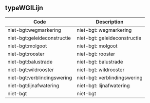 ## typeWGILijn				
				
|	Code	|	Description	|
|	---	|	---	|
|	niet-bgt:wegmarkering	|	niet-bgt: wegmarkering	|
|	niet-bgt:geleideconstructie	|	niet-bgt: geleideconstructie	|
|	niet-bgt:molgoot	|	niet-bgt: molgoot	|
|	niet-bgt:rooster	|	niet-bgt: rooster	|
|	niet-bgt:balustrade	|	niet-bgt: balustrade	|
|	niet-bgt:wildrooster	|	niet-bgt: wildrooster	|
|	niet-bgt:verblindingswering	|	niet-bgt: verblindingswering	|
|	niet-bgt:lijnafwatering	|	niet-bgt: lijnafwatering	|
|	niet-bgt	|	niet-bgt	|
